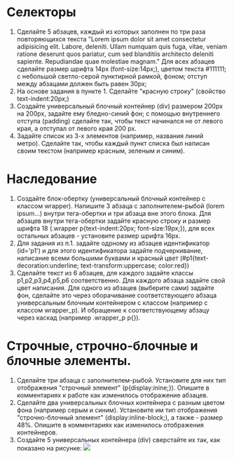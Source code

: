 # Селекторы
1. Сделайте 5 абзацев, каждый из которых заполнен по три раза повторяющихся текста "Lorem ipsum dolor sit amet consectetur adipisicing elit. Labore, deleniti. Ullam numquam quis fuga, vitae, veniam ratione deserunt quos pariatur, cum sed blanditiis architecto deleniti sapiente. Repudiandae quae molestiae magnam." Для всех абзацев сделайте размер шрифта 14px (font-size:14px;), цветом текста #111111; с небольшой светло-серой пунктирной рамкой, фоном; отступ между абзацами должен быть равен 30px;
2. На основе задания в пункте 1. Сделайте "красную строку" (свойство text-indent:20px;)
3. Создайте универсальный блочный контейнер (div) размером 200px на 200px, задайте ему бледно-синий фон; с помощью внутреннего отступа (padding) сделайте так, чтобы текст начинался не от левого края, а отступал от левого края 200 px.
4. Задайте список из 3-х элементов (например, названия линий метро). Сделайте так, чтобы каждый пункт списка был написан своим текстом (например красным, зеленым и синим).
# Наследование
1. Создайте блок-обертку (универсальный блочный контейнер с классом wrapper). Напишите 3 абзаца с заполнителем-рыбой (lorem ipsum...) внутри тега-обертки и три абзаца вне этого блока. Для абзацев внутри тега-обертки задайте красную строку и размер шрифта 18 (.wrapper p{text-indent:20px; font-size:19px;}), для всех остальных абзацев - установите размер шрифта 16px.
2. Для задания из п.1. задайте одрному из абзацев идентификатор (id='p1') и для этого идентификатора задайте подчеркивание, написание всеми большими буквами и красный цвет (#p1{text-decoration:underline; text-transform:uppercase; color:red})
3. Сделайте текст из 6 абзацев, для каждого задайте классы p1,p2,p3,p4,p5,p6 соответственно. Для каждого абзаца задайте свой цвет написания. Для одного из абзацев (выберите сами) задайте фон, сделайте это через оборачивание соответствующего абзаца универсальным блочным контейнером с классом (например с классом wrapper_p). И обращение к соответствующему абзацу через каскад (например .wrapper_p p{}).
# Строчные, строчно-блочные и блочные элементы.
1. Сделайте три абзаца с заполнителем-рыбой. Установите для них тип отображения "строчный элемент" (p{display:inine;}). Опишите в комментариях к работе как изменилось отображение абзацев.
2. Сделайте два универсальных блочных контейнера с разным цветом фона (например серым и синим). Установите им тип отображения "строчно-блочный элемент" (display:inline-block;), а также - размер 48%. Опишите в комментариях как изменилось отображения контейнеров.
3. Создайте 5 универсальных контейнера (div) сверстайте их так, как показано на рисунке: <img src = "http://fecore.net.ua/images/module-3/html-layout-example.png">

